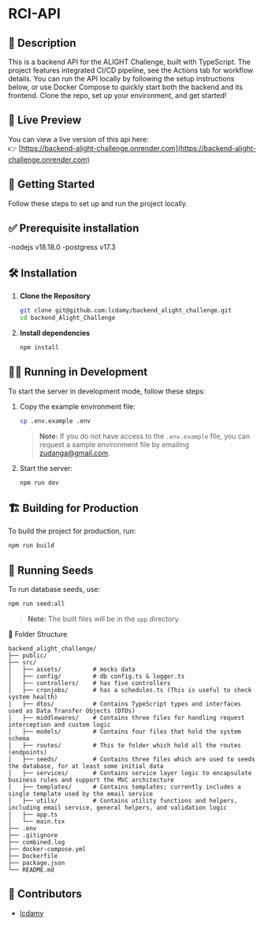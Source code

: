 # RCI-API

## 🧾 Description

This is a backend API for the ALIGHT Challenge, built with TypeScript. The project features integrated CI/CD pipeline, see the Actions tab for workflow details. You can run the API locally by following the setup instructions below, or use Docker Compose to quickly start both the backend and its frontend. Clone the repo, set up your environment, and get started!


## 🔗 Live Preview

You can view a live version of this api here:  
👉 [https://backend-alight-challenge.onrender.com](https://backend-alight-challenge.onrender.com)


## 🚀 Getting Started

Follow these steps to set up and run the project locally.

## ✅ Prerequisite installation
 
 -nodejs v18.18.0
 -postgress v17.3

## 🛠 Installation

1. **Clone the Repository**

    ```bash
    git clone git@github.com:lcdamy/backend_alight_challenge.git
    cd backend_Alight_Challenge
    ```

2. **Install dependencies**

    ```bash
    npm install
    ```

## 🏃‍♂️ Running in Development

To start the server in development mode, follow these steps:

1. Copy the example environment file:

    ```bash
    cp .env.example .env
    ```
    > **Note:** If you do not have access to the `.env.example` file, you can request a sample environment file by emailing zudanga@gmail.com.

2. Start the server:

    ```bash
    npm run dev
    ```

## 🏗️ Building for Production

To build the project for production, run:
```bash
npm run build
```

## 🌱 Running Seeds

To run database seeds, use:
```bash
npm run seed:all
```

> **Note:** The built files will be in the `app` directory.


📁 Folder Structure

```
backend_alight_challenge/
├── public/
├── src/
│   ├── assets/         # mocks data
│   ├── config/         # db config.ts & logger.ts
│   ├── controllers/    # has five controllers
│   ├── cronjobs/       # has a schedules.ts (This is useful to check system health)
│   ├── dtos/           # Contains TypeScript types and interfaces used as Data Transfer Objects (DTOs)
│   ├── middlewares/    # Contains three files for handling request interception and custom logic
│   ├── models/         # Contains four files that hold the system schema
│   ├── routes/         # This te folder which hold all the routes (endpoints)
│   ├── seeds/          # Contains three files which are used to seeds the database, for at least some initial data
│   ├── services/       # Contains service layer logic to encapsulate business rules and support the MVC architecture
│   ├── templates/      # Contains templates; currently includes a single template used by the email service
│   ├── utils/          # Contains utility functions and helpers, including email service, general helpers, and validation logic
│   ├── app.ts
│   └── main.tsx
├── .env
├── .gitignore
├── combined.log
├── docker-compose.yml
├── Dockerfile
├── package.json
└── README.md
```

## 👥 Contributors

- [lcdamy](https://www.linkedin.com/in/pierre-damien-murindangabo-cyuzuzo-709b53151/)




